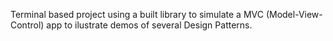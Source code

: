 Terminal based project using a built library to simulate a MVC (Model-View-Control) app to ilustrate demos of several Design Patterns.
